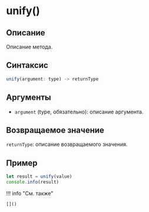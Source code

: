 # unify()

## Описание
Описание метода.

## Синтаксис
```javascript
unify(argument: type) -> returnType
```

## Аргументы
- `argument` (type, обязательно): описание аргумента.

## Возвращаемое значение
`returnType`: описание возвращаемого значения.

## Пример
```javascript linenums="1"
let result = unify(value)
console.info(result)
```

!!! info "См. также"

    []()

